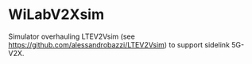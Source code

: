# WiLabV2Xsim

Simulator overhauling LTEV2Vsim (see https://github.com/alessandrobazzi/LTEV2Vsim) to support sidelink 5G-V2X.
